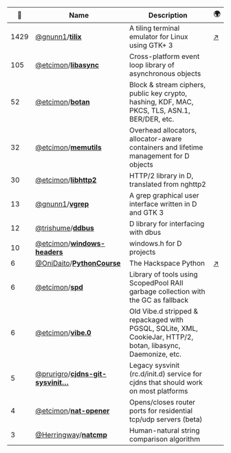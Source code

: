 |:star2: | Name | Description | 🌍|
|---|---|---|---|
|1429|[@gnunn1](https://github.com/gnunn1)/[**tilix**](https://github.com/gnunn1/tilix)|A tiling terminal emulator for Linux using GTK+ 3|[:arrow_upper_right:](https://gnunn1.github.io/tilix-web)|
|105|[@etcimon](https://github.com/etcimon)/[**libasync**](https://github.com/etcimon/libasync)|Cross-platform event loop library of asynchronous objects||
|52|[@etcimon](https://github.com/etcimon)/[**botan**](https://github.com/etcimon/botan)|Block & stream ciphers, public key crypto, hashing, KDF, MAC, PKCS, TLS, ASN.1, BER/DER, etc.||
|32|[@etcimon](https://github.com/etcimon)/[**memutils**](https://github.com/etcimon/memutils)|Overhead allocators, allocator-aware containers and lifetime management for D objects||
|30|[@etcimon](https://github.com/etcimon)/[**libhttp2**](https://github.com/etcimon/libhttp2)|HTTP/2 library in D, translated from nghttp2||
|13|[@gnunn1](https://github.com/gnunn1)/[**vgrep**](https://github.com/gnunn1/vgrep)|A grep graphical user interface written in D and GTK 3||
|12|[@trishume](https://github.com/trishume)/[**ddbus**](https://github.com/trishume/ddbus)|D library for interfacing with dbus||
|10|[@etcimon](https://github.com/etcimon)/[**windows-headers**](https://github.com/etcimon/windows-headers)|windows.h for D projects||
|6|[@OniDaito](https://github.com/OniDaito)/[**PythonCourse**](https://github.com/OniDaito/PythonCourse)|The Hackspace Python|[:arrow_upper_right:](http://www.section9.co.uk)|
|6|[@etcimon](https://github.com/etcimon)/[**spd**](https://github.com/etcimon/spd)|Library of tools using ScopedPool RAII garbage collection with the GC as fallback||
|6|[@etcimon](https://github.com/etcimon)/[**vibe.0**](https://github.com/etcimon/vibe.0)|Old Vibe.d stripped & repackaged with PGSQL, SQLite, XML, CookieJar, HTTP/2, botan, libasync, Daemonize, etc.||
|5|[@prurigro](https://github.com/prurigro)/[**cjdns-git-sysvinit…**](https://github.com/prurigro/cjdns-git-sysvinit)|Legacy sysvinit (rc.d/init.d) service for cjdns that should work on most platforms||
|4|[@etcimon](https://github.com/etcimon)/[**nat-opener**](https://github.com/etcimon/nat-opener)|Opens/closes router ports for residential tcp/udp servers (beta)||
|3|[@Herringway](https://github.com/Herringway)/[**natcmp**](https://github.com/Herringway/natcmp)|Human-natural string comparison algorithm||

